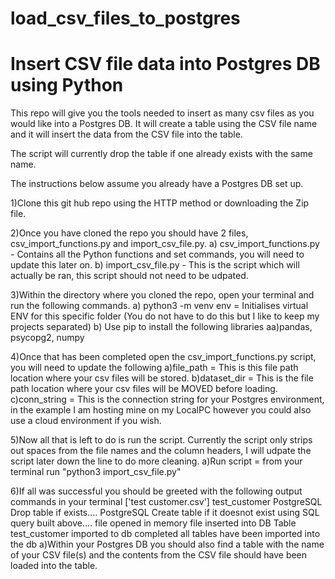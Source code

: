 # load_csv_files_to_postgres 
# Insert CSV file data into Postgres DB using Python

This repo will give you the tools needed to insert as many csv files as you would like into a Postgres DB. It will create a table using the CSV file name and it will insert the data from the CSV file into the table. 

The script will currently drop the table if one already exists with the same name.

The instructions below assume you already have a Postgres DB set up.

1)Clone this git hub repo using the HTTP method or downloading the Zip file.

2)Once you have cloned the repo you should have 2 files, csv_import_functions.py and import_csv_file.py.
 a) csv_import_functions.py - Contains all the Python functions and set commands, you will need to update this later on.
 b) import_csv_file.py - This is the script which will actually be ran, this script should not need to be udpated.

3)Within the directory where you cloned the repo, open your terminal and run the following commands.
  a) python3 -m venv env = Initialises virtual ENV for this specific folder (You do not have to do this but I like to keep my projects separated)
  b) Use pip to install the following libraries
    aa)pandas, psycopg2, numpy

4)Once that has been completed open the csv_import_functions.py script, you will need to update the following
  a)file_path = This is this file path location where your csv files will be stored.
  b)dataset_dir = This is the file path location where your csv files will be MOVED before loading.
  c)conn_string = This is the connection string for your Postgres environment, in the example I am hosting mine on my LocalPC however you could also use a cloud environment if you wish.

5)Now all that is left to do is run the script. Currently the script only strips out spaces from the file names and the column headers, I will udpate the script later down the line to do more cleaning.
  a)Run script = from your terminal run "python3 import_csv_file.py"

6)If all was successful you should be greeted with the following output commands in your terminal
['test customer.csv']
test_customer
PostgreSQL Drop table if exists....
PostgreSQL Create table if it doesnot exist using SQL query built above....
file opened in memory
file inserted into DB
Table test_customer imported to db completed
all tables have been imported into the db
  a)Within your Postgres DB you should also find a table with the name of your CSV file(s) and the contents from the CSV file should have been loaded into the table.
  
